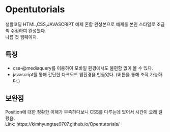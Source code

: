 # Opentutorials
생활코딩 HTML,CSS,JAVASCRIPT 예제 혼합 완성본으로 예제를 본인 스타일로 조금씩 수정하여 완성했다.<br>나름 첫 웹페이지.
<h2>특징</h2>
<ul>
  <li>css-@mediaquery를 이용하여 모바일 환경에서도 불편함 없이 볼 수 있다.</li>
  <li>javascript를 통해 간단한 다크모드 웹환경을 만들었다. (버튼을 통해 조작 가능하다.)</li>
</ul>
<h2>보완점</h2>
Position에 대한 정확한 이해가 부족하다보니 CSS를 다루는데 있어서 시간이 오래 걸렸음.
<br>
Link: https://kimhyungtae9707.github.io/Opentutorials/

